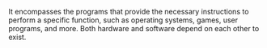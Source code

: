 It encompasses the programs that provide the necessary instructions to perform a specific function, such as operating systems, games, user programs, and more. Both hardware and software depend on each other to exist.